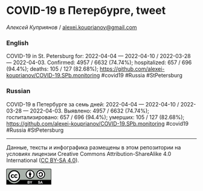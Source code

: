 COVID-19 в Петербурге, tweet
============================

*Алексей Куприянов* /
<a href="mailto:alexei.kouprianov@gmail.com" class="email">alexei.kouprianov@gmail.com</a>

### English

COVID-19 in St. Petersburg for: 2022-04-04 — 2022-04-10 / 2022-03-28 —
2022-04-03. Сonfirmed: 4957 / 6632 (74.74%); hospitalized: 657 / 696
(94.4%); deaths: 105 / 127 (82.68%);
<a href="https://github.com/alexei-kouprianov/COVID-19.SPb.monitoring" class="uri">https://github.com/alexei-kouprianov/COVID-19.SPb.monitoring</a>
\#covid19 \#Russia \#StPetersburg

### Russian

COVID-19 в Петербурге за семь дней: 2022-04-04 — 2022-04-10 / 2022-03-28
— 2022-04-03. Выявлено: 4957 / 6632 (74.74%); госпитализировано: 657 /
696 (94.4%); умерших: 105 / 127 (82.68%);
<a href="https://github.com/alexei-kouprianov/COVID-19.SPb.monitoring" class="uri">https://github.com/alexei-kouprianov/COVID-19.SPb.monitoring</a>
\#covid19 \#Russia \#StPetersburg

------------------------------------------------------------------------

Данные, тексты и инфографика размещены в этом репозитории на условиях
лицензии Creative Commons Attribution-ShareAlike 4.0 International ([CC
BY-SA 4.0](https://creativecommons.org/licenses/by-sa/4.0/)).

![](../misc/CC-BY-SA-icon.png "CC-BY-SA")
